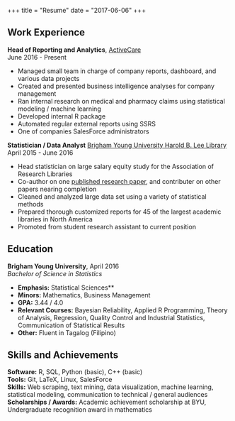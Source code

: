 +++
title = "Resume"
date = "2017-06-06"
+++

## Work Experience

**Head of Reporting and Analytics**, [ActiveCare](http://www.activecare.com/)  
June 2016 - Present
  
  - Managed small team in charge of company reports, dashboard, and various data projects
  - Created and presented business intelligence analyses for company management
  - Ran internal research on medical and pharmacy claims using statistical modeling / machine learning
  - Developed internal R package
  - Automated regular external reports using SSRS
  - One of companies SalesForce administrators

**Statistician / Data Analyst** [Brigham Young University Harold B. Lee Library](https://lib.byu.edu/)  
April 2015 - June 2016

  - Head statistician on large salary equity study for the Association of Research Libraries
  - Co-author on one [published research paper](http://crl.acrl.org/index.php/crl/article/view/16639/18085), and contributer on other papers nearing completion
  - Cleaned and analyzed large data set using a variety of statistical methods
  - Prepared thorough customized reports for 45 of the largest academic libraries in North America
  - Promoted from student research assistant to current position
  
## Education

**Brigham Young University**, April 2016  
*Bachelor of Science in Statistics*

  - **Emphasis:** Statistical Sciences**
  - **Minors:** Mathematics, Business Management
  - **GPA:** 3.44 / 4.0
  - **Relevant Courses:** Bayesian Reliability, Applied R Programming, Theory of Analysis, Regression, Quality Control and Industrial Statistics, Communication of Statistical Results
  - **Other:** Fluent in Tagalog (Filipino)

## Skills and Achievements

**Software:** R, SQL, Python (basic), C++ (basic)  
**Tools:** Git, LaTeX, Linux, SalesForce  
**Skills:** Web scraping, text mining, data visualization, machine learning, statistical modeling, communication to technical / general audiences  
**Scholarships / Awards:** Academic achievement scholarship at BYU, Undergraduate recognition award in mathematics
